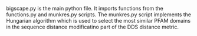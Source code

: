 bigscape.py is the main python file. 
It imports functions from the functions.py and munkres.py scripts.
The munkres.py script implements the Hungarian algorithm which is used to select the most similar PFAM domains in the sequence distance modificatino part of the DDS distance metric. 
